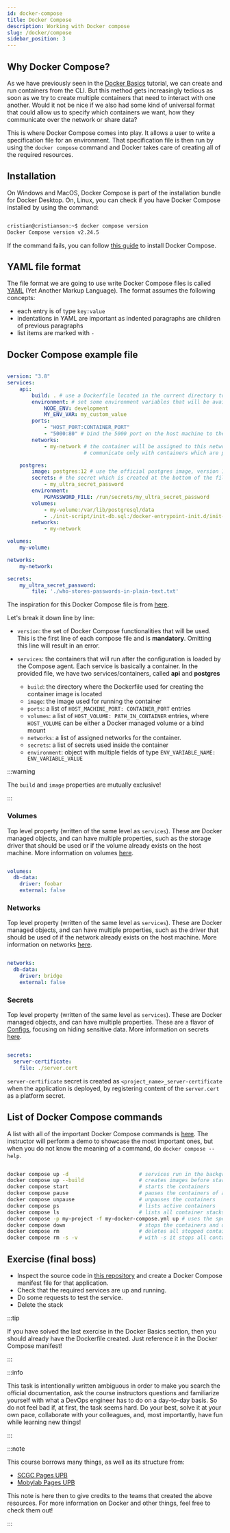 ```yaml
---
id: docker-compose
title: Docker Compose
description: Working with Docker compose
slug: /docker/compose
sidebar_position: 3
---
```


## Why Docker Compose?

As we have previously seen in the [Docker Basics](./docker-basics.md) tutorial, we can create and
run containers from the CLI. But this method gets increasingly tedious as soon as we try to create
multiple containers that need to interact with one another. Would it not be nice if we also had
some kind of universal format that could allow us to specify which containers we want, how they
communicate over the network or share data?

This is where Docker Compose comes into play. It allows a user to write a specification file for
an environment. That specification file is then run by using the `docker compose` command and
Docker takes care of creating all of the required resources.

## Installation

On Windows and MacOS, Docker Compose is part of the installation bundle for Docker Desktop. On,
Linux, you can check if you have Docker Compose installed by using the command:

```bash

cristian@cristianson:~$ docker compose version
Docker Compose version v2.24.5

```

If the command fails, you can follow [this guide](https://docs.docker.com/compose/install/) to
install Docker Compose.

## YAML file format

The file format we are going to use write Docker Compose files is called
[YAML](https://docs.ansible.com/ansible/latest/reference_appendices/YAMLSyntax.html) (Yet Another
Markup Language). The format assumes the following concepts:

- each entry is of type `key:value`
- indentations in YAML are important as indented paragraphs are children of previous paragraphs
- list items are marked with `-`

## Docker Compose example file

```yaml

version: "3.8"
services:
    api:
        build: . # use a Dockerfile located in the current directory to build the image
        environment: # set some environment variables that will be available in the container at runtime
            NODE_ENV: development
            MY_ENV_VAR: my_custom_value
        ports:
            - "HOST_PORT:CONTAINER_PORT"
            - "5000:80" # bind the 5000 port on the host machine to the port 80 inside the container 
        networks:
            - my-network # the container will be assigned to this network and will be able to
                         # communicate only with containers which are part of the same network

    postgres:
        image: postgres:12 # use the official postgres image, version 12
        secrets: # the secret which is created at the bottom of the file is referenced here
            - my_ultra_secret_password
        environment:
            PGPASSWORD_FILE: /run/secrets/my_ultra_secret_password
        volumes:
            - my-volume:/var/lib/postgresql/data
            - ./init-script/init-db.sql:/docker-entrypoint-init.d/init-db.sql
        networks:
            - my-network

volumes:
    my-volume:

networks:
    my-network:

secrets:
    my_ultra_secret_password:
        file: './who-stores-passwords-in-plain-text.txt'

```

The inspiration for this Docker Compose file is from [here](https://mobylab.docs.crescdi.pub.ro/docs/softwareDevelopment/laboratory2/compose#exemplu-de-fi%C8%99ier-docker-compose).

Let's break it down line by line:

- `version`: the set of Docker Compose functionalities that will be used. This is the first line of
each compose file and is **mandatory**. Omitting this line will result in an error.

- `services`: the containers that will run after the configuration is loaded by the Compose agent.
Each service is basically a container. In the provided file, we have two services/containers, called
**api** and **postgres**
  - `build`: the directory where the Dockerfile used for creating the container image is located
  - `image`: the image used for running the container
  - `ports`: a list of `HOST_MACHINE_PORT: CONTAINER_PORT` entries
  - `volumes`: a list of `HOST_VOLUME: PATH_IN_CONTAINER` entries, where `HOST_VOLUME` can be either
a Docker managed volume or a bind mount
  - `networks`: a list of assigned networks for the container.
  - `secrets`: a list of secrets used inside the container
  - `environment`: object with multiple fields of type `ENV_VARIABLE_NAME: ENV_VARIABLE_VALUE`

:::warning

The `build` and `image` properties are mutually exclusive!

:::

### Volumes

Top level property (written of the same level as `services`). These are Docker managed objects, and
can have multiple properties, such as the storage driver that should be used or if the volume already
exists on the host machine. More information on volumes [here](https://docs.docker.com/compose/compose-file/07-volumes/).

```yaml

volumes:
  db-data:
    driver: foobar
    external: false

```

### Networks

Top level property (written of the same level as `services`). These are Docker managed objects, and
can have multiple properties, such as the driver that should be used of if the network already exists
on the host machine. More information on networks [here](https://docs.docker.com/compose/compose-file/06-networks/).

```yaml

networks:
  db-data:
    driver: bridge
    external: false

```

### Secrets

Top level property (written of the same level as `services`). These are Docker managed objects, and
can have multiple properties. These are a flavor of [Configs](https://docs.docker.com/compose/compose-file/08-configs/),
focusing on hiding sensitive data. More information on secrets [here](https://docs.docker.com/compose/compose-file/09-secrets/).

```yaml

secrets:
  server-certificate:
    file: ./server.cert

```

`server-certificate` secret is created as `<project_name>_server-certificate` when the application
is deployed, by registering content of the `server.cert` as a platform secret.

## List of Docker Compose commands

A list with all of the important Docker Compose commands is [here](https://docs.docker.com/compose/reference/).
The instructor will perform a demo to showcase the most important ones, but when you do not know
the meaning of a command, do `docker compose --help`.

```bash

docker compose up -d                       # services run in the background, detached from the terminal that initialized them
docker compose up --build                  # creates images before starting
docker compose start                       # starts the containers
docker compose pause                       # pauses the containers of a service (SIGPAUSE is sent)
docker compose unpause                     # unpauses the containers
docker compose ps                          # lists active containers
docker compose ls                          # lists all container stacks
docker compose -p my-project -f my-docker-compose.yml up # uses the specified Compose file instead of the default one and with a project name
docker compose down                        # stops the containers and deletes them, along with networks, volumes, and images created at up
docker compose rm                          # deletes all stopped containers (you can specify the name of the container to be deleted at the end)
docker compose rm -s -v                    # with -s it stops all containers and with -v it also deletes the attached anonymous volumes

```

## Exercise (final boss)

- Inspect the source code in [this repository](https://github.com/IPW-CloudOps/simple-node-app) and
create a Docker Compose manifest file for that application.
- Check that the required services are up and running.
- Do some requests to test the service.
- Delete the stack

:::tip

If you have solved the last exercise in the Docker Basics section, then you should already have the
Dockerfile created. Just reference it in the Docker Compose manifest!

:::

:::info

This task is intentionally written ambiguous in order to make you search the official documentation,
ask the course instructors questions and familiarize yourself with what a DevOps engineer has to do
on a day-to-day basis. So do not feel bad if, at first, the task seems hard. Do your best, solve it
at your own pace, collaborate with your colleagues, and, most importantly, have fun while learning
new things!

:::

:::note

This course borrows many things, as well as its structure from:

- [SCGC Pages UPB](https://scgc.pages.upb.ro/cloud-courses/docs/security/containers)
- [Mobylab Pages UPB](https://mobylab.docs.crescdi.pub.ro/docs/softwareDevelopment/laboratory1/)

This note is here then to give credits to the teams that created the above resources. For more
information on Docker and other things, feel free to check them out!

:::
